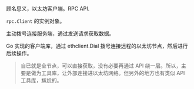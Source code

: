 顾名思义，以太坊客户端。RPC API.

`rpc.Client` 的实例对象。

主动拨号连接服务端，通过发送请求获取数据。

Go 实现的客户端库，通过 ethclient.Dial 拨号连接远程的以太坊节点，然后进行后续操作。

> 自已就是全节点，可以直接获取，没有必要再通过 API 绕一层。所以，主要是做为工具库，让外部连接进以太坊网络。但另外的地方也有类似 API 工具库，尴尬的。



